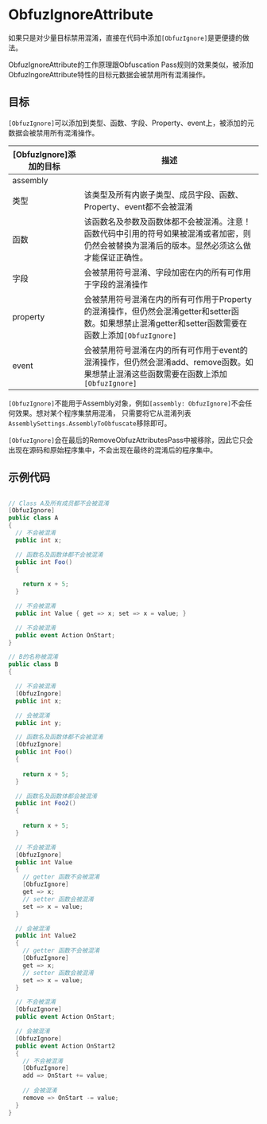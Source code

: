 # ObfuzIgnoreAttribute

如果只是对少量目标禁用混淆，直接在代码中添加`[ObfuzIgnore]`是更便捷的做法。

ObfuzIgnoreAttribute的工作原理跟Obfuscation Pass规则的效果类似，被添加ObfuzIngoreAttribute特性的目标元数据会被禁用所有混淆操作。

## 目标

`[ObfuzIgnore]`可以添加到类型、函数、字段、Property、event上，被添加的元数据会被禁用所有混淆操作。

|[ObfuzIgnore]添加的目标|描述|
|-|-|
|assembly||
|类型|该类型及所有内嵌子类型、成员字段、函数、Property、event都不会被混淆|
|函数|该函数名及参数及函数体都不会被混淆。注意！函数代码中引用的符号如果被混淆或者加密，则仍然会被替换为混淆后的版本。显然必须这么做才能保证正确性。|
|字段|会被禁用符号混淆、字段加密在内的所有可作用于字段的混淆操作|
|property|会被禁用符号混淆在内的所有可作用于Property的混淆操作，但仍然会混淆getter和setter函数。如果想禁止混淆getter和setter函数需要在函数上添加`[ObfuzIgnore]`|
|event|会被禁用符号混淆在内的所有可作用于event的混淆操作，但仍然会混淆add、remove函数。如果想禁止混淆这些函数需要在函数上添加`[ObfuzIgnore]`|

`[ObfuzIgnore]`不能用于Assembly对象，例如`[assembly: ObfuzIgnore]`不会任何效果。想对某个程序集禁用混淆，
只需要将它从混淆列表`AssemblySettings.AssemblyToObfuscate`移除即可。

`[ObfuzIgnore]`会在最后的RemoveObfuzAttributesPass中被移除，因此它只会出现在源码和原始程序集中，不会出现在最终的混淆后的程序集中。

## 示例代码

```csharp

// Class A及所有成员都不会被混淆
[ObfuzIgnore]
public class A
{
  // 不会被混淆
  public int x;

  // 函数名及函数体都不会被混淆
  public int Foo()
  {
    
    return x + 5;
  }

  // 不会被混淆
  public int Value { get => x; set => x = value; }

  // 不会被混淆
  public event Action OnStart;
}

// B的名称被混淆
public class B
{

  // 不会被混淆
  [ObfuzIngore]
  public int x;

  // 会被混淆
  public int y;

  // 函数名及函数体都不会被混淆
  [ObfuzIgnore]
  public int Foo()
  {
    
    return x + 5;
  }

  // 函数名及函数体都会被混淆
  public int Foo2()
  {
    
    return x + 5;
  }

  // 不会被混淆
  [ObfuzIgnore]
  public int Value
  {
    // getter 函数不会被混淆
    [ObfuzIgnore]
    get => x;
    // setter 函数会被混淆
    set => x = value;
  }

  // 会被混淆
  public int Value2
  {
    // getter 函数不会被混淆
    [ObfuzIgnore]
    get => x;
    // setter 函数会被混淆
    set => x = value;
  }

  // 不会被混淆
  [ObfuzIgnore]
  public event Action OnStart;

  // 会被混淆
  [ObfuzIgnore]
  public event Action OnStart2
  {
    // 不会被混淆
    [ObfuzIgnore]
    add => OnStart += value;
    
    // 会被混淆
    remove => OnStart -= value;
  }
}

```
